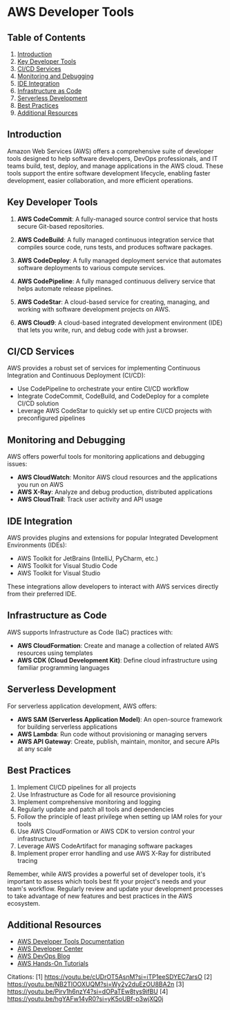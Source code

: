 # AWS Developer Tools

## Table of Contents
1. [Introduction](#introduction)
2. [Key Developer Tools](#key-developer-tools)
3. [CI/CD Services](#cicd-services)
4. [Monitoring and Debugging](#monitoring-and-debugging)
5. [IDE Integration](#ide-integration)
6. [Infrastructure as Code](#infrastructure-as-code)
7. [Serverless Development](#serverless-development)
8. [Best Practices](#best-practices)
9. [Additional Resources](#additional-resources)

## Introduction

Amazon Web Services (AWS) offers a comprehensive suite of developer tools designed to help software developers, DevOps professionals, and IT teams build, test, deploy, and manage applications in the AWS cloud. These tools support the entire software development lifecycle, enabling faster development, easier collaboration, and more efficient operations.

## Key Developer Tools

1. **AWS CodeCommit**: A fully-managed source control service that hosts secure Git-based repositories.

2. **AWS CodeBuild**: A fully managed continuous integration service that compiles source code, runs tests, and produces software packages.

3. **AWS CodeDeploy**: A fully managed deployment service that automates software deployments to various compute services.

4. **AWS CodePipeline**: A fully managed continuous delivery service that helps automate release pipelines.

5. **AWS CodeStar**: A cloud-based service for creating, managing, and working with software development projects on AWS.

6. **AWS Cloud9**: A cloud-based integrated development environment (IDE) that lets you write, run, and debug code with just a browser.

## CI/CD Services

AWS provides a robust set of services for implementing Continuous Integration and Continuous Deployment (CI/CD):

- Use CodePipeline to orchestrate your entire CI/CD workflow
- Integrate CodeCommit, CodeBuild, and CodeDeploy for a complete CI/CD solution
- Leverage AWS CodeStar to quickly set up entire CI/CD projects with preconfigured pipelines

## Monitoring and Debugging

AWS offers powerful tools for monitoring applications and debugging issues:

- **AWS CloudWatch**: Monitor AWS cloud resources and the applications you run on AWS
- **AWS X-Ray**: Analyze and debug production, distributed applications
- **AWS CloudTrail**: Track user activity and API usage

## IDE Integration

AWS provides plugins and extensions for popular Integrated Development Environments (IDEs):

- AWS Toolkit for JetBrains (IntelliJ, PyCharm, etc.)
- AWS Toolkit for Visual Studio Code
- AWS Toolkit for Visual Studio

These integrations allow developers to interact with AWS services directly from their preferred IDE.

## Infrastructure as Code

AWS supports Infrastructure as Code (IaC) practices with:

- **AWS CloudFormation**: Create and manage a collection of related AWS resources using templates
- **AWS CDK (Cloud Development Kit)**: Define cloud infrastructure using familiar programming languages

## Serverless Development

For serverless application development, AWS offers:

- **AWS SAM (Serverless Application Model)**: An open-source framework for building serverless applications
- **AWS Lambda**: Run code without provisioning or managing servers
- **AWS API Gateway**: Create, publish, maintain, monitor, and secure APIs at any scale

## Best Practices

1. Implement CI/CD pipelines for all projects
2. Use Infrastructure as Code for all resource provisioning
3. Implement comprehensive monitoring and logging
4. Regularly update and patch all tools and dependencies
5. Follow the principle of least privilege when setting up IAM roles for your tools
6. Use AWS CloudFormation or AWS CDK to version control your infrastructure
7. Leverage AWS CodeArtifact for managing software packages
8. Implement proper error handling and use AWS X-Ray for distributed tracing

Remember, while AWS provides a powerful set of developer tools, it's important to assess which tools best fit your project's needs and your team's workflow. Regularly review and update your development processes to take advantage of new features and best practices in the AWS ecosystem.

## Additional Resources

- [AWS Developer Tools Documentation](https://docs.aws.amazon.com/developertools/)
- [AWS Developer Center](https://aws.amazon.com/developer/)
- [AWS DevOps Blog](https://aws.amazon.com/blogs/devops/)
- [AWS Hands-On Tutorials](https://aws.amazon.com/getting-started/hands-on/)

Citations:
[1] https://youtu.be/cUDrOT5AsnM?si=iTP1eeSDYEC7arsO
[2] https://youtu.be/NB2TlOOXUQM?si=Wy2y2duEzOU8BA2n
[3] https://youtu.be/Pirv1h6nzY4?si=dOPaTEw8tys9ifBU
[4] https://youtu.be/hgYAFw14yR0?si=yK5oUBf-p3wjXQ0j
